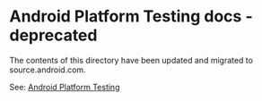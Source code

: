 # Android Platform Testing docs - deprecated

The contents of this directory have been updated and migrated to
source.android.com.

See:
[Android Platform Testing](https://source.android.com/compatibility/tests)
